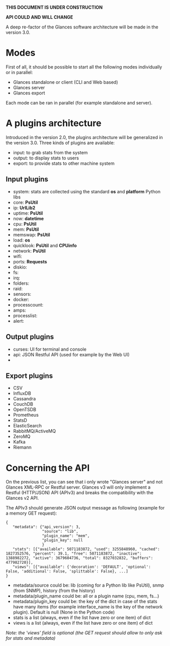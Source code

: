 **THIS DOCUMENT IS UNDER CONSTRUCTION**

**API COULD AND WILL CHANGE**


A deep re-factor of the Glances software architecture will be made in the version 3.0.

# Modes

First of all, it should be possible to start all the following modes individually or in parallel:
- Glances standalone or client (CLI and Web based)
- Glances server
- Glances export

Each mode can be ran in parallel (for example standalone and server).

# A plugins architecture

Introduced in the version 2.0, the plugins architecture will be generalized in the version 3.0. Three kinds of plugins are available:

- input: to grab stats from the system
- output: to display stats to users
- export: to provide stats to other machine system

## Input plugins

- system: stats are collected using the standard **os** and **platform** Python libs 
- core: **PsUtil**
- ip: **UrlLib2**
- uptime: **PsUtil**
- now: **datetime**
- cpu: **PsUtil**
- mem: **PsUtil**
- memswap: **PsUtil**
- load: **os**
- quicklook: **PsUtil** and **CPUinfo**
- network: **PsUtil**
- wifi:
- ports: **Requests**
- diskio:
- fs:
- irq:
- folders:
- raid:
- sensors:
- docker:
- processcount:
- amps:
- processlist:
- alert:

## Output plugins

- curses: UI for terminal and console
- api: JSON Restful API (used for example by the Web UI)
- 

## Export plugins

- CSV
- InfluxDB
- Cassandra
- CouchDB
- OpenTSDB
- Prometheus
- StatsD
- ElasticSearch
- RabbitMQ/ActiveMQ
- ZeroMQ
- Kafka
- Riemann

# Concerning the API

On the previous list, you can see that i only wrote "Glances server" and not Glances XML-RPC or Restful server. Glances v3 will only implement a Restful (HTTP/JSON) API (APIv3) and breaks the compatibility with the Glances v2 API.

The APIv3 should generate JSON output message as following (example for a memory GET request):

```
{
   "metadata": {"api_version": 3,
                "source": "lib",
                "plugin_name": "mem",
                "plugin_key": null
                }
   "stats": [{"available": 5071183872, "used": 3255848960, "cached": 1827352576, "percent": 39.1, "free": 5071183872, "inactive": 1388982272, "active": 3679604736, "total": 8327032832, "buffers": 477982720}],
   "views": [{"available": {'decoration': 'DEFAULT', 'optional': False, 'additional': False, 'splittable': False}, ...]
}
```

* metadata/source could be: lib (coming for a Python lib like PsUtil), snmp (from SNMP), history (from the history)
* metadata/plugin_name could be: all or a plugin name (cpu, mem, fs...)
* metadata/plugin_key could be: the key of the dict in case of the stats have many items (for example interface_name is the key of the network plugin). Default is null (None in the Python code)
* stats is a list (always, even if the list have zero or one item) of dict 
* views is a list (always, even if the list have zero or one item) of dict

_Note: the 'views' field is optional (the GET request should allow to only ask for stats and metadata)_
